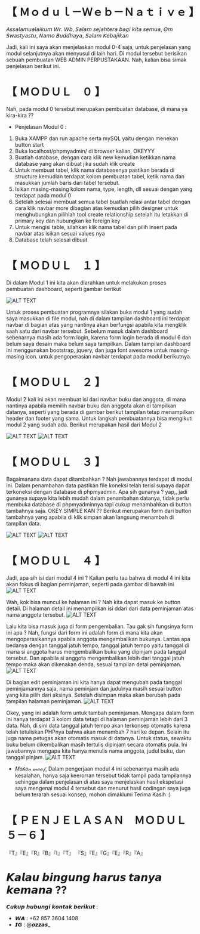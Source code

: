 # 【 Ｍｏｄｕｌ－Ｗｅｂ－Ｎａｔｉｖｅ 】
𝘈𝘴𝘴𝘢𝘭𝘢𝘮𝘶𝘢𝘭𝘢𝘪𝘬𝘶𝘮 𝘞𝘳. 𝘞𝘣,
𝘚𝘢𝘭𝘢𝘮 𝘴𝘦𝘫𝘢𝘩𝘵𝘦𝘳𝘢 𝘣𝘢𝘨𝘪 𝘬𝘪𝘵𝘢 𝘴𝘦𝘮𝘶𝘢,
𝘖𝘮 𝘚𝘸𝘢𝘴𝘵𝘺𝘢𝘴𝘵𝘶,
𝘕𝘢𝘮𝘰 𝘉𝘶𝘥𝘥𝘩𝘢𝘺𝘢,
𝘚𝘢𝘭𝘢𝘮 𝘒𝘦𝘣𝘢𝘫𝘪𝘬𝘢𝘯

Jadi, kali ini saya akan menjelaskan modul 0-4 saja, untuk penjelasan yang modul selanjutnya akan menyusul di lain hari.
Di modul tersebut berisikan sebuah pembuatan WEB ADMIN PERPUSTAKAAN. Nah, kalian bisa simak penjelasan berikut ini.

# 【 ＭＯＤＵＬ　０ 】
Nah, pada modul 0 tersebut merupakan pembuatan database, di mana ya kira-kira ??
- Penjelasan Modul 0 :
1. Buka XAMPP dan run apache serta mySQL yaitu dengan menekan button start
2. Buka localhost/phpmyadmin/ di browser kalian, OKEYYY
3. Buatlah database, dengan cara klik new kemudian ketikkan nama database yang akan dibuat jika sudah klik create
4. Untuk membuat tabel, klik nama databasenya pastikan berada di structure kemudian terdapat kolom pembuatan tabel, ketik nama dan masukkan jumlah baris dari tabel tersebut.
5. Isikan masing-masing kolom nama, type, length, dll sesuai dengan yang terdapat pada modul 0
6. Setelah selesai membuat semua tabel buatlah relasi antar tabel dengan cara klik navbar more dibagian atas kemudian pilih designer untuk menghubungkan pilihlah tool create relationship setelah itu letakkan di primary key dan hubungkan ke foreign key
7. Untuk mengisi table, silahkan klik nama tabel dan pilih insert pada navbar atas isikan sesuai values nya
8. Database telah selesai dibuat

# 【 ＭＯＤＵＬ　１ 】
Di dalam Modul 1 ini  kita akan diarahkan untuk melakukan proses pembuatan dashboard, seperti gambar berikut

![ALT TEXT](https://github.com/memorezasabana/Modul-Web-Native/blob/master/SS%20SIPERPUS/1.PNG)

Untuk proses pembuatan programnya silakan buka modul 1 yang sudah saya masukkan di file modul, nah di dalam tampilan dashboard ini terdapat navbar di bagian atas yang nantinya akan berfungsi apabila kita mengklik saah satu dari navbar tersebut. Sebelum masuk dalam dashboard sebenarnya masih ada form login, karena form login berada di modul 6 dan belum saya desain maka belum saya tampilkan. Dalam tampilan dashboard ini menggunakan bootstrap, jquery, dan juga font awesome untuk masing-masing icon. untuk pengoperasian navbar terdapat pada modul berikutnya.

# 【 ＭＯＤＵＬ　２ 】
Modul 2 kali ini akan membuat isi dari navbar buku dan anggota, di mana nantinya apabila memilih navbar buku dan anggota akan di tampilkan datanya, seperti yang berada di gambar berikut tampilan tetap menampilkan header dan footer yang sama. Untuk langkah pembuatannya bisa mengikuti modul 2 yang sudah ada. Berikut merupakan hasil dari Modul 2

![ALT TEXT](https://github.com/memorezasabana/Modul-Web-Native/blob/master/SS%20SIPERPUS/2.PNG)
![ALT TEXT](https://github.com/memorezasabana/Modul-Web-Native/blob/master/SS%20SIPERPUS/4.PNG)

# 【 ＭＯＤＵＬ　３ 】
Bagaimanana data dapat ditambahkan ? Nah jawabannya terdapat di modul ini. Dalam penambahan data pastikan file koneksi telah terisi supaya dapat terkoneksi dengan database di phpmyadmin. Apa sih gunanya ? yap,, jadi gunanya supaya kita lebih mudah dalam penambahan datanya, tidak perlu membuka database di phpmyadminnya tapi cukup menambahkan di button tambahnya saja. OKEY SIMPLE KAN ?? Berikut merupakan form dari button tambahnya yang apabila di klik simpan akan langsung menambah di tampilan data.

![ALT TEXT](https://github.com/memorezasabana/Modul-Web-Native/blob/master/SS%20SIPERPUS/3.PNG)
![ALT TEXT](https://github.com/memorezasabana/Modul-Web-Native/blob/master/SS%20SIPERPUS/5.PNG)

# 【 ＭＯＤＵＬ　４ 】
Jadi, apa sih isi dari modul 4 ini ?
Kalian perlu tau bahwa di modul 4 ini kita akan fokus di bagian peminjaman, seperti pada gambar di bawah ini
![ALT TEXT](https://github.com/memorezasabana/Modul-Web-Native/blob/master/SS%20SIPERPUS/6.PNG)

Wah, kok bisa muncul ke halaman ini ? Nah kita dapat masuk ke button detail. Di halaman detail ini menampilkan isi ddari dari data peminjaman atas nama anggota tersebut. 
![ALT TEXT](https://github.com/memorezasabana/Modul-Web-Native/blob/master/SS%20SIPERPUS/7.PNG)

Lalu kita bisa masuk juga di form pengembalian. Tau gak sih fungsinya form ini apa ? Nah, fungsi dari form ini adalah form di mana kita akan mengoperasikannya apabila anggota mengembalikan bukunya. Lantas apa bedanya dengan tanggal jatuh tempo, tanggal jatuh tempo yaitu tanggal di mana si anggota harus mengembalikan buku yang dipinjam pada tanggal tersebut. Dan apabila si anggota mengembalikan lebih dari tanggal jatuh tempo maka akan dikenakan denda, sesuai tampilan detai peminjaman.
![ALT TEXT](https://github.com/memorezasabana/Modul-Web-Native/blob/master/SS%20SIPERPUS/9.PNG)

Di bagian edit peminjaman ini kita hanya dapat mengubah pada tanggal peminjamannya saja, nama peminjam dan judulnya masih sesuai button yang kita pilih dari aksinya. Setelah disimpan maka akan berubah pada tampilan halaman peminjaman.
![ALT TEXT](https://github.com/memorezasabana/Modul-Web-Native/blob/master/SS%20SIPERPUS/8.PNG)

Okey, yang ini adalah form untuk tambah peminjaman. Mengapa dalam form ini hanya terdapat 3 kolom data tetapi di halaman peminjaman lebih dari 3 data. Nah, di sini data tanggal jatuh tempo akan terkonsep otomatis karena telah tetuliskan PHPnya bahwa akan menambah 7 hari ke depan. Selain itu juga nama petugas akan otomatis masuk di datanya. Untuk status, sewaktu buku belum dikembalikan masih tertulis dipinjam secara otomatis pula. Ini jawabannya mengapa kita hanya menulis nama anggota, judul buku, dan tanggal pinjam.
![ALT TEXT](https://github.com/memorezasabana/Modul-Web-Native/blob/master/SS%20SIPERPUS/10.PNG)

- 𝑀𝑜𝒽𝑜𝓃 𝓂𝒶𝒶𝒻,
Dalam pengerjaan modul 4 ini sebenarnya masih ada kesalahan, hanya saja keerorran tersebut tidak tampil pada tampilannya sehingga dalam penjelasan di atas saya menjelaskan hasil ekspetasi saya mengenai modul 4 tersebut dan menurut hasil codingan saya juga belum terarah sesuai konsep, mohon dimaklumi Terima Kasih :)

# 【 ＰＥＮＪＥＬＡＳＡＮ　ＭＯＤＵＬ ５－６ 】
『T』『E』『R』『B』『I』『T』   『S』『E』『G』『E』『R』『A』

# 𝙆𝙖𝙡𝙖𝙪 𝙗𝙞𝙣𝙜𝙪𝙣𝙜 𝙝𝙖𝙧𝙪𝙨 𝙩𝙖𝙣𝙮𝙖 𝙠𝙚𝙢𝙖𝙣𝙖 ??
𝘾𝙪𝙠𝙪𝙥 𝙝𝙪𝙗𝙪𝙣𝙜𝙞 𝙠𝙤𝙣𝙩𝙖𝙠 𝙗𝙚𝙧𝙞𝙠𝙪𝙩 :
- 𝙒𝘼 : +62 857 3604 1408
- 𝙄𝙂 : @𝙤𝙯𝙯𝙖𝙨_

